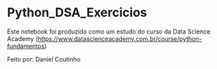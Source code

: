 # Python_DSA_Exercicios

Este notebook foi produzido como um estudo do curso da Data Science Academy (https://www.datascienceacademy.com.br/course/python-fundamentos)

Feito por: Daniel Coutinho
